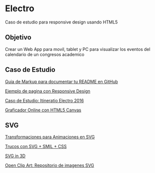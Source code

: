 # Electro
Caso de estudio para responsive design usando HTML5

## Objetivo

Crear un Web App para movil, tablet y PC para visualizar los eventos del calendario de un congresos academico

## Caso de Estudio

[Guia de Markup para documentar tu README en GitHub](https://guides.github.com/features/mastering-markdown/)

[Ejemplo de pagina con Responsive Design](http://podcast.itch.edu.mx/vp/Griselda/)

[Caso de Estudio: Itineratio Electro 2016](http://electro.itchihuahua.edu.mx/)

[Graficador Online con HTML5 Canvas](http://www.htmlcanvasstudio.com/)

## SVG

[Transformaciones para Animaciones en SVG](https://developer.mozilla.org/en-US/docs/Web/SVG/Tutorial/Basic_Transformations)

[Trucos con SVG + SMIL + CSS](https://css-tricks.com/guide-svg-animations-smil)

[SVG in 3D](http://debeissat.nicolas.free.fr/svg3d.php)

[Open Clip Art: Repositorio de imagenes SVG](https://openclipart.org/)
